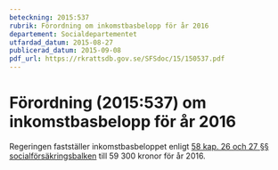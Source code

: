 ```yaml
---
beteckning: 2015:537
rubrik: Förordning om inkomstbasbelopp för år 2016
departement: Socialdepartementet
utfardad_datum: 2015-08-27
publicerad_datum: 2015-09-08
pdf_url: https://rkrattsdb.gov.se/SFSdoc/15/150537.pdf
---
```


# Förordning (2015:537) om inkomstbasbelopp för år 2016

Regeringen fastställer inkomstbasbeloppet enligt [58 kap. 26 och 27 §§ socialförsäkringsbalken](https://selex.se/eli/sfs/2010/110#kap58.26) till 59 300 kronor för år 2016.